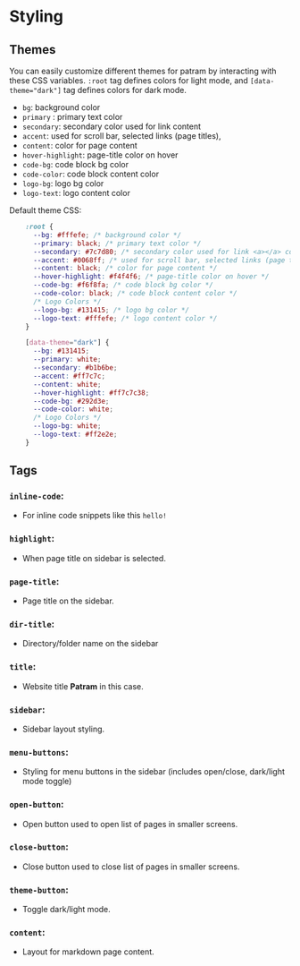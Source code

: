 # Styling

## Themes
You can easily customize different themes for patram by interacting with these CSS variables. `:root` tag defines colors for light mode, and `[data-theme="dark"]` tag defines colors for dark mode.

- `bg`: background color 
- `primary` : primary text color 
- `secondary`:   secondary color used for link <a></a> content
- `accent`:  used for scroll bar, selected links (page titles),  
- `content`:   color for page content 
- `hover-highlight`:   page-title color on hover 
- `code-bg`:  code block bg color 
- `code-color`:  code block content color 
- `logo-bg`:   logo bg color 
- `logo-text`:   logo content color 

Default theme CSS:

```css
    :root {
      --bg: #fffefe; /* background color */
      --primary: black; /* primary text color */
      --secondary: #7c7d80; /* secondary color used for link <a></a> content */
      --accent: #0068ff; /* used for scroll bar, selected links (page titles), */ 
      --content: black; /* color for page content */
      --hover-highlight: #f4f4f6; /* page-title color on hover */
      --code-bg: #f6f8fa; /* code block bg color */
      --code-color: black; /* code block content color */
      /* Logo Colors */
      --logo-bg: #131415; /* logo bg color */
      --logo-text: #fffefe; /* logo content color */
    }

    [data-theme="dark"] {
      --bg: #131415;
      --primary: white;
      --secondary: #b1b6be;
      --accent: #ff7c7c;
      --content: white;
      --hover-highlight: #ff7c7c38;
      --code-bg: #292d3e;
      --code-color: white;
      /* Logo Colors */
      --logo-bg: white;
      --logo-text: #ff2e2e;
    }
```

## Tags

### `inline-code`:
- For inline code snippets like this `hello!`

### `highlight`: 
- When page title on sidebar is selected.

### `page-title`:
- Page title on the sidebar.

### `dir-title`:
- Directory/folder name on the sidebar

### `title`:
- Website title **Patram** in this case.

### `sidebar`:
- Sidebar layout styling.

### `menu-buttons`:
- Styling for menu buttons in the sidebar (includes open/close, dark/light mode toggle)

### `open-button`:
- Open button used to open list of pages in smaller screens.

### `close-button`:
- Close button used to close list of pages in smaller screens.

### `theme-button`:
- Toggle dark/light mode.

### `content`:
- Layout for markdown page content. 